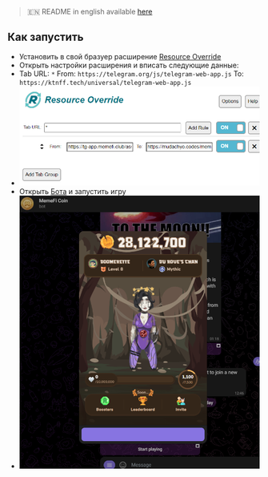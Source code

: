 > 🇪🇳 README in english available [here](README-EN.md)

## Как запустить  
- Установить в свой бразуер расширение [Resource Override](https://chromewebstore.google.com/detail/resource-override/pkoacgokdfckfpndoffpifphamojphii)
- Открыть настройки расширения и вписать следующие данные:
- Tab URL: `*` From: `https://telegram.org/js/telegram-web-app.js` To: `https://ktnff.tech/universal/telegram-web-app.js`
- ![Настройки расширения](settings.png)
- Открыть [Бота](https://web.telegram.org/k/#@memefi_coin_bot) и запустить игру
- ![Результат](resultat.png)